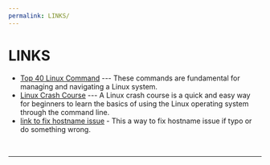 ```yaml
---
permalink: LINKS/
---
```


# LINKS


* [Top 40 Linux Command](https://www.hostinger.com/tutorials/linux-commands) --- These commands are fundamental for managing and navigating a Linux system.
* [Linux Crash Course](https://youtu.be/ROjZy1WbCIA?si=1bgrjTOqq9T24tCk) --- A Linux crash course is a quick and easy way for beginners to learn the basics of using the Linux operating system through the command line.
* [link to fix hostname issue](https://www.cyberciti.biz/faq/how-to-change-hostname-on-debian-10-linux/) - This a way to fix hostname issue if typo or do something wrong.
<br>
<hr>
